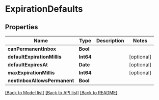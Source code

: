 # ExpirationDefaults

## Properties
Name | Type | Description | Notes
------------ | ------------- | ------------- | -------------
**canPermanentInbox** | **Bool** |  | 
**defaultExpirationMillis** | **Int64** |  | [optional] 
**defaultExpiresAt** | **Date** |  | [optional] 
**maxExpirationMillis** | **Int64** |  | [optional] 
**nextInboxAllowsPermanent** | **Bool** |  | 

[[Back to Model list]](../README#documentation-for-models) [[Back to API list]](../README#documentation-for-api-endpoints) [[Back to README]](../README)


